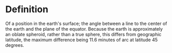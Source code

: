 # Definition

Of a position in the earth's surface; the angle between a line to the
center of the earth and the plane of the equator. Because the earth is
approximately an oblate spheroid, rather than a true sphere, this
differs from geographic latitude, the maximum difference being 11.6
minutes of arc at latitude 45 degrees.
